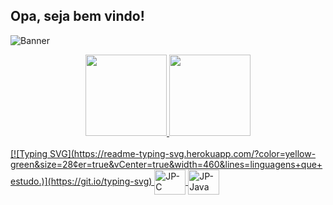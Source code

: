 ## Opa, seja bem vindo!

![Banner](https://res.cloudinary.com/superfolio/image/upload/v1620689979/68747470733a2f2f692e70696e696d672e636f6d2f6f726967696e616c732f63362f33332f63322f63363333633230656465383266306530636564376435373064626533613166332e676966_yjuh2s.gif)

<div align="center">
  <a href="https://github.com/J0aoPaulo">
  <img height="130em" src="https://github-readme-stats.vercel.app/api?username=J0aoPaulo&show_icons=true&theme=midnight-purple&include_all_commits=true&count_private=true"/>
  <img height="130em" src="https://github-readme-stats.vercel.app/api/top-langs/?username=J0aoPaulo&layout=compact&langs_count=7&theme=midnight-purple"/>
</div>

</div>
<div style="display: inline_block"><br>
  [![Typing SVG](https://readme-typing-svg.herokuapp.com/?color=yellow-green&size=28&center=true&vCenter=true&width=460&lines=linguagens+que+estudo.)](https://git.io/typing-svg)
  <img align="center" alt="JP-C" height="40" width="50" src="https://cdn.jsdelivr.net/gh/devicons/devicon/icons/c/c-line.svg">
  <img align="center" alt="JP-Java" height="40" width="50" src="https://cdn.jsdelivr.net/gh/devicons/devicon/icons/java/java-original.svg">
</div>
